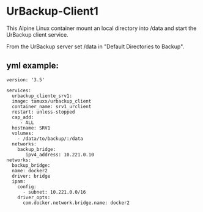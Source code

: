 # UrBackup-Client1

This Alpine Linux container mount an local directory into /data and start the UrBackup client service. 

From the UrBackup server set /data in "Default Directories to Backup".

## yml example:

    version: '3.5'

    services:
      urbackup_cliente_srv1:
      image: tamuxx/urbackup_client
      container_name: srv1_urclient
      restart: unless-stopped
      cap_add:
         - ALL
      hostname: SRV1
      volumes:
        - /data/to/backup/:/data
      networks:
        backup_bridge:
           ipv4_address: 10.221.0.10
    networks:
      backup_bridge:
      name: docker2
      driver: bridge
      ipam:
        config:
          - subnet: 10.221.0.0/16
        driver_opts:
          com.docker.network.bridge.name: docker2

